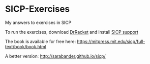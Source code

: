 SICP-Exercises
==============

My answers to exercises in SICP

To run the exercises, download [DrRacket](http://racket-lang.org/download/) and install [SICP support](https://docs.racket-lang.org/sicp-manual/index.html)

The book is available for free here: https://mitpress.mit.edu/sicp/full-text/book/book.html

A better version:
http://sarabander.github.io/sicp/
